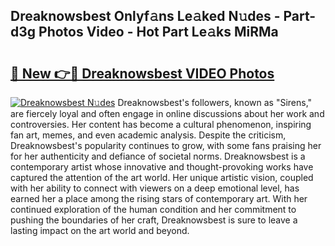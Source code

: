 ## Dreaknowsbest Onlyf𝚊ns Le𝚊ked N𝚞des - Part-d3g Photos Video - Hot Part Le𝚊ks MiRMa

# <h2><a href="http://ab65108.deff.icu/?id=Dreaknowsbest">🔗 New 👉🔴 Dreaknowsbest VIDEO Photos</a></h2>

[![Dreaknowsbest N𝚞des](https://i.imgur.com/rIISA9y.gif)](http://ab65108.deff.icu/?id=Dreaknowsbest)
Dreaknowsbest's followers, known as "Sirens," are fiercely loyal and often engage in online discussions about her work and controversies. Her content has become a cultural phenomenon, inspiring fan art, memes, and even academic analysis. Despite the criticism, Dreaknowsbest's popularity continues to grow, with some fans praising her for her authenticity and defiance of societal norms. Dreaknowsbest is a contemporary artist whose innovative and thought-provoking works have captured the attention of the art world. Her unique artistic vision, coupled with her ability to connect with viewers on a deep emotional level, has earned her a place among the rising stars of contemporary art. With her continued exploration of the human condition and her commitment to pushing the boundaries of her craft, Dreaknowsbest is sure to leave a lasting impact on the art world and beyond.
